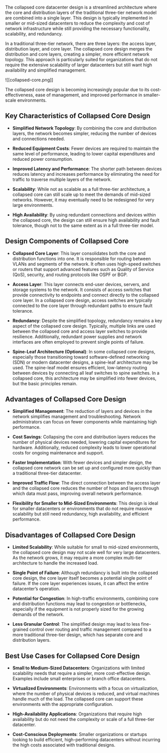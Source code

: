 The collapsed core datacenter design is a streamlined architecture where the core and distribution layers of the traditional three-tier network model are combined into a single layer. This design is typically implemented in smaller or mid-sized datacenters to reduce the complexity and cost of network infrastructure while still providing the necessary functionality, scalability, and redundancy.

In a traditional three-tier network, there are three layers: the access layer, distribution layer, and core layer. The collapsed core design merges the distribution and core layers, creating a simpler, more efficient network topology. This approach is particularly suited for organizations that do not require the extensive scalability of larger datacenters but still want high availability and simplified management.

![[collapsed-core.png]]

The collapsed core design is becoming increasingly popular due to its cost-effectiveness, ease of management, and improved performance in smaller-scale environments.

## **Key Characteristics of Collapsed Core Design**

- **Simplified Network Topology**: By combining the core and distribution layers, the network becomes simpler, reducing the number of devices and connections needed.

- **Reduced Equipment Costs**: Fewer devices are required to maintain the same level of performance, leading to lower capital expenditures and reduced power consumption.

- **Improved Latency and Performance**: The shorter path between devices reduces latency and increases performance by eliminating the need for traffic to traverse multiple layers of the network.

- **Scalability**: While not as scalable as a full three-tier architecture, a collapsed core can still scale up to meet the demands of mid-sized networks. However, it may eventually need to be redesigned for very large environments.

- **High Availability**: By using redundant connections and devices within the collapsed core, the design can still ensure high availability and fault tolerance, though not to the same extent as in a full three-tier model.

## **Design Components of Collapsed Core**

- **Collapsed Core Layer**: This layer consolidates both the core and distribution functions into one. It is responsible for routing between VLANs and segments of the network. It often uses high-speed switches or routers that support advanced features such as Quality of Service (QoS), security, and routing protocols like OSPF or BGP.

- **Access Layer**: This layer connects end-user devices, servers, and storage systems to the network. It consists of access switches that provide connectivity to endpoints and connect directly to the collapsed core layer. In a collapsed core design, access switches are typically connected to the core layer through redundant paths to ensure fault tolerance.

- **Redundancy**: Despite the simplified topology, redundancy remains a key aspect of the collapsed core design. Typically, multiple links are used between the collapsed core and access layer switches to provide resilience. Additionally, redundant power supplies and network interfaces are often employed to prevent single points of failure.

- **Spine-Leaf Architecture (Optional)**: In some collapsed core designs, especially those transitioning toward software-defined networking (SDN) or modern datacenter designs, a spine-leaf architecture may be used. The spine-leaf model ensures efficient, low-latency routing between devices by connecting all leaf switches to spine switches. In a collapsed core, this architecture may be simplified into fewer devices, but the basic principles remain.

## **Advantages of Collapsed Core Design**

- **Simplified Management**: The reduction of layers and devices in the network simplifies management and troubleshooting. Network administrators can focus on fewer components while maintaining high performance.

- **Cost Savings**: Collapsing the core and distribution layers reduces the number of physical devices needed, lowering capital expenditures for hardware. Additionally, reduced complexity leads to lower operational costs for ongoing maintenance and support.

- **Faster Implementation**: With fewer devices and simpler design, the collapsed core network can be set up and configured more quickly than a traditional three-tier datacenter.

- **Improved Traffic Flow**: The direct connection between the access layer and the collapsed core reduces the number of hops and layers through which data must pass, improving overall network performance.

- **Flexibility for Smaller to Mid-Sized Environments**: This design is ideal for smaller datacenters or environments that do not require massive scalability but still need redundancy, high availability, and efficient performance.

## **Disadvantages of Collapsed Core Design**

- **Limited Scalability**: While suitable for small to mid-sized environments, the collapsed core design may not scale well for very large datacenters. As the network grows, it may require a more complex multi-tier architecture to handle the increased load.

- **Single Point of Failure**: Although redundancy is built into the collapsed core design, the core layer itself becomes a potential single point of failure. If the core layer experiences issues, it can affect the entire datacenter’s operation.

- **Potential for Congestion**: In high-traffic environments, combining core and distribution functions may lead to congestion or bottlenecks, especially if the equipment is not properly sized for the growing demands of the network.

- **Less Granular Control**: The simplified design may lead to less fine-grained control over routing and traffic management compared to a more traditional three-tier design, which has separate core and distribution layers.

## **Best Use Cases for Collapsed Core Design**

- **Small to Medium-Sized Datacenters**: Organizations with limited scalability needs that require a simpler, more cost-effective design. Examples include small enterprises or branch office datacenters.

- **Virtualized Environments**: Environments with a focus on virtualization, where the number of physical devices is reduced, and virtual machines handle much of the load. The collapsed core can support these environments with the appropriate configuration.

- **High-Availability Applications**: Organizations that require high availability but do not need the complexity or scale of a full three-tier datacenter.

- **Cost-Conscious Deployments**: Smaller organizations or startups looking to build efficient, high-performing datacenters without incurring the high costs associated with traditional designs.
